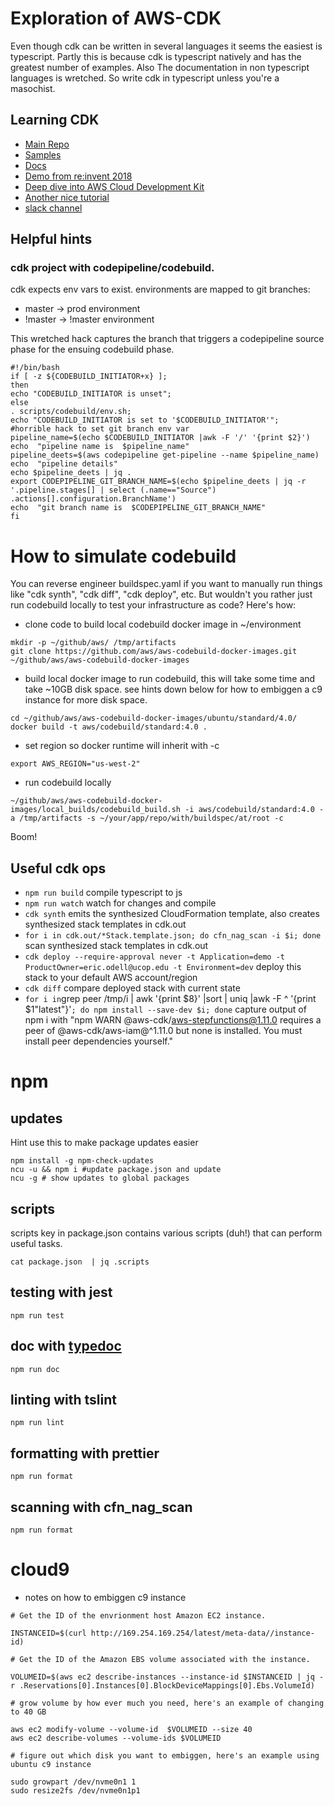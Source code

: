# Exploration of AWS-CDK
Even though cdk can be written in several languages it seems the easiest is
typescript. Partly this is because cdk is typescript natively and has the
greatest number of examples. Also The documentation in non typescript languages
is wretched. So write cdk in typescript unless you're a masochist.

## Learning CDK

* [Main Repo](https://github.com/awslabs/aws-cdk)
* [Samples](https://github.com/aws-samples/aws-cdk-examples)
* [Docs](https://docs.aws.amazon.com/CDK/latest/userguide/what-is.html)
* [Demo from re:invent 2018](https://github.com/awslabs/cdk-reinvent)
* [Deep dive into AWS Cloud Development Kit](https://www.youtube.com/watch?v=9As_ZIjUGmY)
* [Another nice tutorial](https://cdkworkshop.com/)
* [slack channel](https://gitter.im/awslabs/aws-cdk)

## Helpful hints

### cdk project with codepipeline/codebuild.

cdk expects env vars to exist. environments are mapped to git branches:

* master -> prod environment
* !master -> !master environment

This wretched hack captures the branch that triggers a codepipeline source phase for the ensuing codebuild phase.

```
#!/bin/bash
if [ -z ${CODEBUILD_INITIATOR+x} ];
then
echo "CODEBUILD_INITIATOR is unset";
else
. scripts/codebuild/env.sh;
echo "CODEBUILD_INITIATOR is set to '$CODEBUILD_INITIATOR'";
#horrible hack to set git branch env var
pipeline_name=$(echo $CODEBUILD_INITIATOR |awk -F '/' '{print $2}')
echo  "pipeline name is  $pipeline_name"
pipeline_deets=$(aws codepipeline get-pipeline --name $pipeline_name)
echo  "pipeline details"
echo $pipeline_deets | jq .
export CODEPIPELINE_GIT_BRANCH_NAME=$(echo $pipeline_deets | jq -r '.pipeline.stages[] | select (.name=="Source") .actions[].configuration.BranchName')
echo  "git branch name is  $CODEPIPELINE_GIT_BRANCH_NAME"
fi
```

# How to simulate codebuild
You can reverse engineer buildspec.yaml if you want to manually run things like "cdk synth", "cdk diff", "cdk deploy", etc. But wouldn't you rather just run codebuild locally to test your infrastructure as code? Here's how:

* clone code to build local codebuild docker image in  ~/environment

```
mkdir -p ~/github/aws/ /tmp/artifacts
git clone https://github.com/aws/aws-codebuild-docker-images.git ~/github/aws/aws-codebuild-docker-images
```

* build local docker image to run codebuild, this will take some time and take ~10GB disk space.
see hints down below for how to embiggen a c9 instance for more disk space.

```
cd ~/github/aws/aws-codebuild-docker-images/ubuntu/standard/4.0/
docker build -t aws/codebuild/standard:4.0 .
```

* set region so docker runtime will inherit with -c

```
export AWS_REGION="us-west-2"
```

* run codebuild locally

```
~/github/aws/aws-codebuild-docker-images/local_builds/codebuild_build.sh -i aws/codebuild/standard:4.0 -a /tmp/artifacts -s ~/your/app/repo/with/buildspec/at/root -c
```

Boom!


## Useful cdk ops

 * `npm run build`   compile typescript to js
 * `npm run watch`   watch for changes and compile
 * `cdk synth`       emits the synthesized CloudFormation template, also creates synthesized stack templates in cdk.out
 * `for i in cdk.out/*Stack.template.json; do cfn_nag_scan -i $i; done`   scan synthesized stack templates in cdk.out
 * `cdk deploy --require-approval never -t Application=demo -t ProductOwner=eric.odell@ucop.edu -t Environment=dev`      deploy this stack to your default AWS account/region
 * `cdk diff`        compare deployed stack with current state
 * ` for i in `grep peer /tmp/i | awk '{print $8}' |sort | uniq |awk -F ^ '{print $1"latest"}'`; do npm install --save-dev $i; done`  capture output of npm i with "npm WARN @aws-cdk/aws-stepfunctions@1.11.0 requires a peer of @aws-cdk/aws-iam@^1.11.0 but none is installed. You must install peer dependencies yourself."

# npm

## updates

Hint use this to make package updates easier

```
npm install -g npm-check-updates
ncu -u && npm i #update package.json and update
ncu -g # show updates to global packages
```

## scripts

scripts key in package.json contains various scripts (duh!) that can perform useful tasks.

```
cat package.json  | jq .scripts
```

## testing with jest

```
npm run test
```

## doc with [typedoc](https://typedoc.org/guides/doccomments/)

```
npm run doc
```

## linting with tslint

```
npm run lint
```

## formatting with prettier

```
npm run format
```

## scanning with cfn_nag_scan

```
npm run format
```


# cloud9

* notes on how to embiggen c9 instance

```
# Get the ID of the envrionment host Amazon EC2 instance.

INSTANCEID=$(curl http://169.254.169.254/latest/meta-data//instance-id)

# Get the ID of the Amazon EBS volume associated with the instance.

VOLUMEID=$(aws ec2 describe-instances --instance-id $INSTANCEID | jq -r .Reservations[0].Instances[0].BlockDeviceMappings[0].Ebs.VolumeId)

# grow volume by how ever much you need, here's an example of changing to 40 GB

aws ec2 modify-volume --volume-id  $VOLUMEID --size 40
aws ec2 describe-volumes --volume-ids $VOLUMEID

# figure out which disk you want to embiggen, here's an example using ubuntu c9 instance

sudo growpart /dev/nvme0n1 1
sudo resize2fs /dev/nvme0n1p1
```
